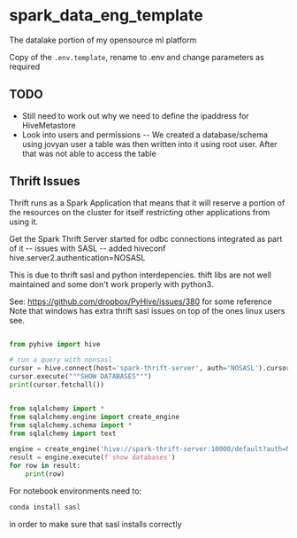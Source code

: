 # spark_data_eng_template
The datalake portion of my opensource ml platform

Copy of the `.env.template`, rename to .env and change parameters as required

## TODO

- Still need to work out why we need to define the ipaddress for HiveMetastore
- Look into users and permissions
  -- We created a database/schema using jovyan user a table was then written into it using root user. After that was not able to access the table

## Thrift Issues

Thrift runs as a Spark Application that means that it will reserve a portion of the resources on the cluster for itself restricting other applications from using it.

Get the Spark Thrift Server started for odbc connections integrated as part of it
-- issues with SASL
    -- added hiveconf hive.server2.authentication=NOSASL

This is due to thrift sasl and python interdepencies. thift libs are not well maintained and some don't work properly with python3.

See: https://github.com/dropbox/PyHive/issues/380 for some reference
Note that windows has extra thrift sasl issues on top of the ones linux users see.
 

```python

from pyhive import hive

# run a query with nonsasl
cursor = hive.connect(host='spark-thrift-server', auth='NOSASL').cursor()
cursor.execute("""SHOW DATABASES""")
print(cursor.fetchall())

```

```python

from sqlalchemy import *
from sqlalchemy.engine import create_engine
from sqlalchemy.schema import *
from sqlalchemy import text

engine = create_engine('hive://spark-thrift-server:10000/default?auth=NOSASL')
result = engine.execute(f'show databases')
for row in result:
    print(row)

```
For notebook environments need to:

```bash
conda install sasl
```
in order to make sure that sasl installs correctly